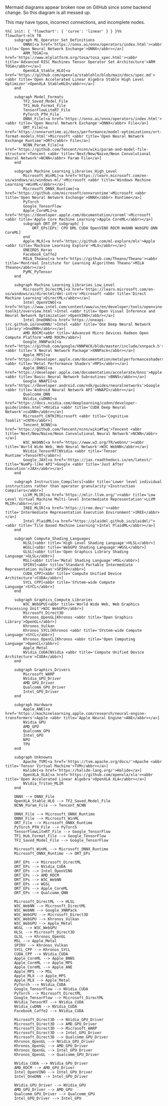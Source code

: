 <!--
To convert this to SVG, use mermaid-cli (https://www.npmjs.com/package/@mermaid-js/mermaid-cli). e.g.:

path %path%;d:\programs\code\node-v16.17.1-win-x64\
npm install -g @mermaid-js/mermaid-cli
cd d:\src\MachineLearningOperators\
mmdc -i .\MachineLearningEcosystem.md -o .\MachineLearningEcosystem.svg
-->

Mermaid diagrams appear broken now on GitHub since some backend change. So this diagram is all messed up.

This may have typos, incorrect connections, and incomplete nodes.

```mermaid
%%{ init: { 'flowchart': { 'curve': 'linear' } } }%%
flowchart-elk TB
    subgraph ML_Operator_Set_Definitions
        ONNX[<a href='https://onnx.ai/onnx/operators/index.html'><abbr title='Open Neural Network Exchange'>ONNX</abbr></a>]
        ARM_TOSA[<a href='https://www.mlplatform.org/tosa/tosa_spec.html'><abbr title='Advanced RISC Machines Tensor Operator Set Architecture'>ARM TOSA</abbr></a>]
        OpenXLA_Stable_HLO[<a href='https://github.com/openxla/stablehlo/blob/main/docs/spec.md'><abbr title='Open Accelerated Linear Algebra Stable High Level Optimizer'>OpenXLA StableHLO</abbr></a>]
    end

    subgraph Model_Formats
        TF2_Saved_Model_File
        TF1_Hub_Format_File
        TensorFlowLiteRT_File
        PyTorch_PTH_File
        ONNX_File[<a href='https://onnx.ai/onnx/operators/index.html'><abbr title='Open Neural Network Exchange'>ONNX</abbr> File</a>]
        ORT_File[<a href='https://onnxruntime.ai/docs/performance/model-optimizations/ort-format-models.html'>Microsoft <abbr title='Open Neural Network Exchange Runtime'>ORT</abbr> File</a>]
        NCNN_Param_File[<a href='https://github.com/Tencent/ncnn/wiki/param-and-model-file-structure'>Tencent <abbr title='Next/New/Naive/Neon Convolutional Neural Network'>NCNN</abbr> Param File</a>]
    end

    subgraph Machine_Learning_Libraries_High_Level
        Microsoft_WinML[<a href='https://learn.microsoft.com/en-us/windows/ai/windows-ml/'>Microsoft <abbr title='Windows Machine Learning'>WinML</abbr></a>]
        Microsoft_ONNX_Runtime[<a href='https://github.com/microsoft/onnxruntime'>Microsoft <abbr title='Open Neural Network Exchange'>ONNX</abbr> Runtime</a>]
        PyTorch
        Google_TensorFlow
        Apple_CoreML[<a href='https://developer.apple.com/documentation/coreml'>Microsoft <abbr title='Apple Core Machine Learning'>Apple CoreML</abbr></a>]
        subgraph ORT_EP_subgraph[ ]
            ORT_EPs[EPs: CPU DML CUDA OpenVINO ROCM WebNN WebGPU QNN CoreML]
        end
        Apple_MLX[<a href='https://github.com/ml-explore/mlx'>Apple <abbr title='Machine Learning Explore'>MLX</abbr></a>]
        ONEIROS_Keras
        Facebook_Caffe2
        MILA_Theano[<a href='https://github.com/Theano/Theano'><abbr title='Montreal Institute for Learning Algorithms Theano'>MILA Theano</abbr></a>]
        PyMC_PyTensor
    end

    subgraph Machine_Learning_Libraries_Low_Level
        Microsoft_DirectML[<a href='https://learn.microsoft.com/en-us/windows/ai/directml/dml-intro'>Microsoft <abbr title='Direct Machine Learning'>DirectML</abbr></a>]
        Intel_OpenVINO[<a href='https://www.intel.com/content/www/us/en/developer/tools/openvino-toolkit/overview.html'>Intel <abbr title='Open Visual Inference and Neural Network Optimization'>OpenVINO</abbr></a>]
        Intel_OneDNN[<a href='https://oneapi-src.github.io/oneDNN/'>Intel <abbr title='One Deep Neural Network library'>OneDNN</abbr></a>]
        AMD_ROCM[<abbr title='Advanced Micro Devices Radeon Open Compute Platform'>AMD ROCM</abbr>]
        Google_XNNPack[<a href='https://github.com/google/XNNPACK/blob/master/include/xnnpack.h'>Google <abbr title='X Neural Network Package'>XNNPack</abbr></a>]
        Apple_MPS[<a href='https://developer.apple.com/documentation/metalperformanceshadersgraph/mpsgraph'>Apple <abbr title='Metal Performance Shaders'>MPS</abbr></a>]
        Apple_BNNS[<a href='https://developer.apple.com/documentation/accelerate/bnns'>Apple <abbr title='Basic Neural Network Subroutines'>BNNS</abbr></a>]
        Google_NNAPI[<a href='https://developer.android.com/ndk/guides/neuralnetworks'>Google <abbr title='Android Neural Network API'>NNAPI</abbr></a>]
        Qualcomm_QNN
        NVidia_cuDNN[<a href="https://docs.nvidia.com/deeplearning/cudnn/developer-guide/index.html">NVidia <abbr title='CUDA Deep Neural Network'>cuDNN</abbr></a>]
        Microsoft_CNTK[Microsoft <abbr title='Cognitive Tooklit'>CNTK</abbr>]
        Tencent_NCNN[<a href='https://github.com/Tencent/ncnn/wiki#faq'>Tencent <abbr title='Next/New/Naive/Neon Convolutional Neural Network'>NCNN</abbr></a>]
        W3C_WebNN[<a href='https://www.w3.org/TR/webnn/'><abbr title='World Wide Web, Web Neural Network'>W3C WebNN</abbr></a>]
        NVidia_TensorRT[NVidia <abbr title='Tensor Runtime'>TensorRT</abbr>]
        Google_JAX[<a href='https://jax.readthedocs.io/en/latest/' title="NumPy-like API">Google <abbr title='Just After Execution'>JAX</abbr></a>]
    end

    subgraph Instruction_Compilers[<abbr title='Lower level individual instructions rather than operator granularity'>Instruction Compilers</abbr>]
        LLVM_MLIR[<a href='https://mlir.llvm.org/'><abbr title='Low Level Virtual Machine Multi-level Intermediate Representation'>LLVM MLIR</abbr></a>]
        IREE_MLIR[<a href='https://iree.dev/'><abbr title='Intermediate Representation Execution Environment'>IREE</abbr></a>]
        Intel_PlaidML[<a href="https://plaidml.github.io/plaidml/"><abbr title='Tile Based Machine Learning'>Intel PlaidML</abbr></a>]
    end

    subgraph Compute_Shading_Languages
        HLSL[<abbr title='High Level Shading Language'>HLSL</abbr>]
        WGSL[<abbr title='WebGPU Shading Language'>WGSL</abbr>]
        GLSL[<abbr title='Open Graphics Library Shading Language'>GLSL</abbr>]
        MSL[<abbr title='Metal Shading Language'>MSL</abbr>]
        SPIRV[<abbr title='Standard Portable Intermediate Representation Vulkan'>SPIRV</abbr>]
        CUDA_CPP[<abbr title='Compute Unified Device Architecture'>CUDA</abbr>]
        SYCL_CPP[<abbr title='SYstem-wide Compute Language'>SYCL</abbr>]
    end

    subgraph Graphics_Compute_Libraries
        W3C_WebGPU[<abbr title='World Wide Web, Web Graphics Processing Unit'>W3C WebGPU</abbr>]
        Microsoft_Direct3D
        Khronos_OpenGL[Khronos <abbr title='Open Graphics Library'>OpenGL</abbr>]
        Khronos_Vulkan
        Khronos_SYCL[Khronos <abbr title='SYstem-wide Compute Language'>SYCL</abbr>]
        Khronos_OpenCL[Khronos <abbr title='Open Computing Language'>OpenCL</abbr>]
        Apple_Metal
        NVidia_CUDA[NVidia <abbr title='Compute Unified Device Architecture'>CUDA</abbr>]
    end

    subgraph Graphics_Drivers
        Microsoft_WARP
        NVidia_GPU_Driver
        AMD_GPU_Driver
        Qualcomm_GPU_Driver
        Intel_GPU_Driver
    end

    subgraph Hardware
        Apple_ANE[<a href='https://machinelearning.apple.com/research/neural-engine-transformers'>Apple <abbr title='Apple Neural Engine'>ANE</abbr></a>]
        NVidia_GPU
        AMD_GPU
        Qualcomm_GPU
        Intel_GPU
        NPU
        TPU
    end

    subgraph Unknowns
        Apache_TVM[<a href='https://tvm.apache.org/docs/'>Apache <abbr title='Tensor Virtual Machine'>TVM</abbr></a>]
        Halide[<a href='https://halide-lang.org/'>Halide</a>]
        OpenXLA_XLA[<a href='https://github.com/openxla/xla'><abbr title='Open Accelerated Linear Algebra'>OpenXLA XLA</abbr></a>]
        NVidia_Triton_MLIR
    end

    ONNX --> ONNX_File
    OpenXLA_Stable_HLO --> TF2_Saved_Model_File
    NCNN_Param_File --> Tencent_NCNN

    ONNX_File --> Microsoft_ONNX_Runtime
    ONNX_File --> Microsoft_WinML
    ORT_File --> Microsoft_ONNX_Runtime
    PyTorch_PTH_File --> PyTorch
    TensorFlowLiteRT_File --> Google_TensorFlow
    TF1_Hub_Format_File --> Google_TensorFlow
    TF2_Saved_Model_File --> Google_TensorFlow

    Microsoft_WinML --> Microsoft_ONNX_Runtime
    Microsoft_ONNX_Runtime --> ORT_EPs

    ORT_EPs --> Microsoft_DirectML
    ORT_EPs --> NVidia_CUDA
    ORT_EPs --> Intel_OpenVINO
    ORT_EPs --> AMD_ROCM
    ORT_EPs --> W3C_WebNN
    ORT_EPs --> WGSL
    ORT_EPs --> Apple_CoreML
    ORT_EPs --> Qualcomm_QNN

    Microsoft_DirectML --> HLSL
    W3C_WebNN --> Microsoft_DirectML
    W3C_WebNN --> Google_XNNPack
    W3C_WebGPU --> Microsoft_Direct3D
    W3C_WebGPU --> Khronos_Vulkan
    W3C_WebGPU --> Apple_Metal
    WGSL --> W3C_WebGPU
    HLSL --> Microsoft_Direct3D
    GLSL --> Khronos_OpenGL
    MSL --> Apple_Metal
    SPIRV --> Khronos_Vulkan
    SYCL_CPP --> Khronos_SYCL
    CUDA_CPP --> NVidia_CUDA
    Apple_CoreML --> Apple_BNNS
    Apple_CoreML --> Apple_MPS
    Apple_CoreML --> Apple_ANE
    Apple_MPS --> MSL
    Apple_MLX --> Apple_MPS
    Apple_MLX --> Apple_Metal
    PyTorch --> NVidia_CUDA
    Google_TensorFlow --> NVidia_CUDA
    PyTorch --> Microsoft_DirectML
    Google_TensorFlow --> Microsoft_DirectML
    NVidia_TensorRT --> NVidia_CUDA
    NVidia_cuDNN --> NVidia_CUDA
    Facebook_Caffe2 --> NVidia_CUDA

    Microsoft_Direct3D --> NVidia_GPU_Driver
    Microsoft_Direct3D --> AMD_GPU_Driver
    Microsoft_Direct3D --> Microsoft_WARP
    Microsoft_Direct3D --> Intel_GPU_Driver
    Microsoft_Direct3D --> Qualcomm_GPU_Driver
    Khronos_OpenGL --> NVidia_GPU_Driver
    Khronos_OpenGL --> AMD_GPU_Driver
    Khronos_OpenGL --> Intel_GPU_Driver
    Khronos_OpenGL --> Qualcomm_GPU_Driver

    NVidia_CUDA --> NVidia_GPU_Driver
    AMD_ROCM --> AMD_GPU_Driver
    Intel_OpenVINO --> Intel_GPU_Driver
    Intel_OneDNN --> Intel_GPU_Driver

    NVidia_GPU_Driver --> NVidia_GPU
    AMD_GPU_Driver --> AMD_GPU
    Qualcomm_GPU_Driver --> Qualcomm_GPU
    Intel_GPU_Driver --> Intel_GPU
```

<!--

MIL (model intermediate language) https://apple.github.io/coremltools/source/coremltools.converters.mil.mil.ops.defs.html#coremltools.converters.mil.mil.ops.defs.iOS15.activation.gelu

TODO: Figure out how to add links to Mermaid diagram.

- Apple Model Intermediate Language Model Intermediate Language
- Apple ANE extra link https://github.com/hollance/neural-engine
- Google TPU Tensor Processing Unit https://en.wikipedia.org/wiki/Tensor_Processing_Unit
- ONNX https://github.com/onnx/onnx/blob/main/docs/Operators.md#Sqrt

TODO: Integrate all/some of these into diagram...

- AMD ROCM HIP Heterogeneous-computing Interface for Portability https://github.com/ROCm/HIP https://rocmdocs.amd.com/projects/HIP/
- PyTorch https://pytorch.org/docs/stable/generated/
- TensorFlow https://www.tensorflow.org/api_docs/python/
- LLVM IR
- AMD Vitis ORT EP https://github.com/Xilinx/Vitis-AI, https://onnxruntime.ai/docs/execution-providers/Vitis-AI-ExecutionProvider.html
- Vitis AI DPU Deep Learning Processor Unit
- https://mlir.llvm.org/docs/Dialects/Linalg/
- OpenHLO?
- BLAS Basic Linear Algebra Subprograms
- SNPE Snapdragon Neural Processing Engine

TODO: Add links:
    https://halide-lang.org/
    https://github.com/halide/Halide
TODO: Add links:
    MLIR IREE compiler and runtime
        PyTorch -> IREE
        JAX -> IREE
        TensorFlow -> IREE
        TensorFlowLiteRT -> IREE
        IREE -> LLVM
        IREE -> SPIR-V
        IREE -> VMVX (op dialect) Virtual Machine Vector Extensions https://iree.dev/reference/mlir-dialects/VMVX/
    Intel_PlaidML
        -> OpenCL
        -> OpenGL
        -> LLVM
        -> CUDA
    LLVM
        -> x86
        -> WASM
    ONEIROS_Keras
     -> JAX
     -> TF
     -> PyTorch
    HIP
     -> AMD
     -> NVidia
    Khronos_OpenCL - "Both AMD and Nvidia support OpenCL 1.2"
     -> AMD
     -> NVidia
     HIP is basically C++ like CUDA

- High level: ONNX, PT, TF
- Low level instructions: x86, HLSL, CUDA...
-->

<!--
Resources:
https://mermaid.js.org/syntax/flowchart.html
https://mermaid.live/edit
-->
